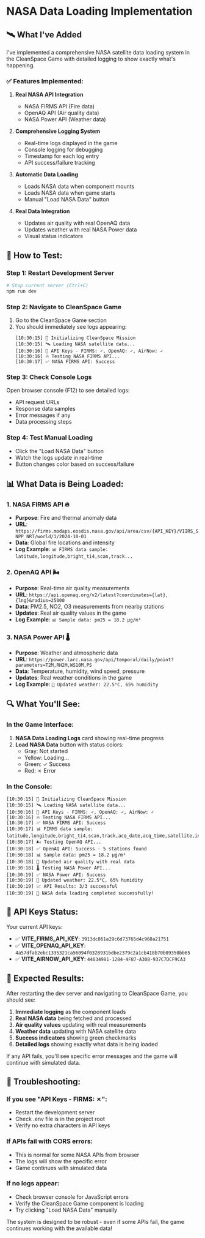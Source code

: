 # NASA Data Loading Implementation

## 🛰️ **What I've Added**

I've implemented a comprehensive NASA satellite data loading system in the CleanSpace Game with detailed logging to show exactly what's happening.

### ✅ **Features Implemented:**

1. **Real NASA API Integration**

   - NASA FIRMS API (Fire data)
   - OpenAQ API (Air quality data)
   - NASA Power API (Weather data)

2. **Comprehensive Logging System**

   - Real-time logs displayed in the game
   - Console logging for debugging
   - Timestamp for each log entry
   - API success/failure tracking

3. **Automatic Data Loading**

   - Loads NASA data when component mounts
   - Loads NASA data when game starts
   - Manual "Load NASA Data" button

4. **Real Data Integration**
   - Updates air quality with real OpenAQ data
   - Updates weather with real NASA Power data
   - Visual status indicators

## 🚀 **How to Test:**

### **Step 1: Restart Development Server**

```bash
# Stop current server (Ctrl+C)
npm run dev
```

### **Step 2: Navigate to CleanSpace Game**

1. Go to the CleanSpace Game section
2. You should immediately see logs appearing:
   ```
   [10:30:15] 🚀 Initializing CleanSpace Mission
   [10:30:15] 🛰️ Loading NASA satellite data...
   [10:30:16] 🔑 API Keys - FIRMS: ✓, OpenAQ: ✓, AirNow: ✓
   [10:30:16] 🔥 Testing NASA FIRMS API...
   [10:30:17] ✅ NASA FIRMS API: Success
   ```

### **Step 3: Check Console Logs**

Open browser console (F12) to see detailed logs:

- API request URLs
- Response data samples
- Error messages if any
- Data processing steps

### **Step 4: Test Manual Loading**

- Click the "Load NASA Data" button
- Watch the logs update in real-time
- Button changes color based on success/failure

## 📊 **What Data is Being Loaded:**

### **1. NASA FIRMS API** 🔥

- **Purpose**: Fire and thermal anomaly data
- **URL**: `https://firms.modaps.eosdis.nasa.gov/api/area/csv/{API_KEY}/VIIRS_SNPP_NRT/world/1/2024-10-01`
- **Data**: Global fire locations and intensity
- **Log Example**: `📊 FIRMS data sample: latitude,longitude,bright_ti4,scan,track...`

### **2. OpenAQ API** 🌬️

- **Purpose**: Real-time air quality measurements
- **URL**: `https://api.openaq.org/v2/latest?coordinates={lat},{lng}&radius=25000`
- **Data**: PM2.5, NO2, O3 measurements from nearby stations
- **Updates**: Real air quality values in the game
- **Log Example**: `📊 Sample data: pm25 = 18.2 µg/m³`

### **3. NASA Power API** 🌡️

- **Purpose**: Weather and atmospheric data
- **URL**: `https://power.larc.nasa.gov/api/temporal/daily/point?parameters=T2M,RH2M,WS10M,PS`
- **Data**: Temperature, humidity, wind speed, pressure
- **Updates**: Real weather conditions in the game
- **Log Example**: `🔄 Updated weather: 22.5°C, 65% humidity`

## 🔍 **What You'll See:**

### **In the Game Interface:**

1. **NASA Data Loading Logs** card showing real-time progress
2. **Load NASA Data** button with status colors:
   - Gray: Not started
   - Yellow: Loading...
   - Green: ✓ Success
   - Red: ✗ Error

### **In the Console:**

```
[10:30:15] 🚀 Initializing CleanSpace Mission
[10:30:15] 🛰️ Loading NASA satellite data...
[10:30:16] 🔑 API Keys - FIRMS: ✓, OpenAQ: ✓, AirNow: ✓
[10:30:16] 🔥 Testing NASA FIRMS API...
[10:30:17] ✅ NASA FIRMS API: Success
[10:30:17] 📊 FIRMS data sample: latitude,longitude,bright_ti4,scan,track,acq_date,acq_time,satellite,instrument,confidence,version,bright_ti5,frp,daynight
[10:30:17] 🌬️ Testing OpenAQ API...
[10:30:18] ✅ OpenAQ API: Success - 5 stations found
[10:30:18] 📊 Sample data: pm25 = 18.2 µg/m³
[10:30:18] 🔄 Updated air quality with real data
[10:30:18] 🌡️ Testing NASA Power API...
[10:30:19] ✅ NASA Power API: Success
[10:30:19] 🔄 Updated weather: 22.5°C, 65% humidity
[10:30:19] 📈 API Results: 3/3 successful
[10:30:19] 🎉 NASA data loading completed successfully!
```

## 🔧 **API Keys Status:**

Your current API keys:

- ✅ **VITE_FIRMS_API_KEY**: `3913dc861a29c6d73765d4c968a21751`
- ✅ **VITE_OPENAQ_API_KEY**: `4a57dfab2ebc1335321ca56094f0328931bdbe2379c2a1cb418b70b09350bb65`
- ✅ **VITE_AIRNOW_API_KEY**: `44034981-1284-4F87-A308-937C7DCF9CA3`

## 🎯 **Expected Results:**

After restarting the dev server and navigating to CleanSpace Game, you should see:

1. **Immediate logging** as the component loads
2. **Real NASA data** being fetched and processed
3. **Air quality values** updating with real measurements
4. **Weather data** updating with NASA satellite data
5. **Success indicators** showing green checkmarks
6. **Detailed logs** showing exactly what data is being loaded

If any API fails, you'll see specific error messages and the game will continue with simulated data.

## 🚨 **Troubleshooting:**

### If you see "API Keys - FIRMS: ✗":

- Restart the development server
- Check .env file is in the project root
- Verify no extra characters in API keys

### If APIs fail with CORS errors:

- This is normal for some NASA APIs from browser
- The logs will show the specific error
- Game continues with simulated data

### If no logs appear:

- Check browser console for JavaScript errors
- Verify the CleanSpace Game component is loading
- Try clicking "Load NASA Data" manually

The system is designed to be robust - even if some APIs fail, the game continues working with the available data!
